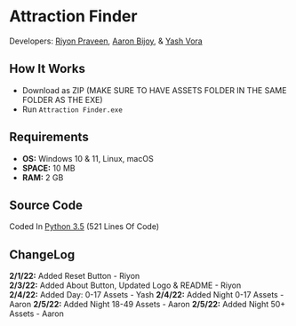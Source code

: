 # Attraction Finder
Developers: [Riyon Praveen](https://github.com/skyy-rad), [Aaron Bijoy](https://github.com/DoubleAron5), & [Yash Vora](https://github.com/yashvora317)

## How It Works
* Download as ZIP (MAKE SURE TO HAVE ASSETS FOLDER IN THE SAME FOLDER AS THE EXE)
* Run `Attraction Finder.exe`

## Requirements
* **OS:** Windows 10 & 11, Linux, macOS
* **SPACE:** 10 MB
* **RAM:** 2 GB

## Source Code
Coded In [Python 3.5](https://github.com/Dev-SkyLab/AttractionFinder/blob/main/sourcecode.py) (521 Lines Of Code)

## ChangeLog
**2/1/22:** Added Reset Button - Riyon
<br>
**2/3/22:** Added About Button, Updated Logo & README - Riyon
<br>
**2/4/22:** Added Day: 0-17 Assets - Yash
**2/4/22:** Added Night 0-17 Assets - Aaron
**2/5/22:** Added Night 18-49 Assets - Aaron
**2/5/22:** Added Night 50+ Assets - Aaron
